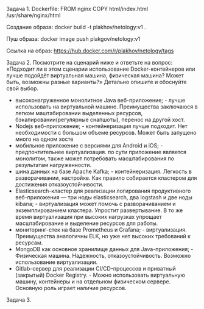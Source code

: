 Задача 1.
Dockerfile:
FROM nginx
COPY html/index.html /usr/share/nginx/html

Создание образа:
docker build -t plakhov/netology:v1 .

Пуш образа:
docker image push plakgov/netology:v1

Ссылка на образ:
https://hub.docker.com/r/plakhov/netology/tags

Задача 2.
Посмотрите на сценарий ниже и ответьте на вопрос: «Подходит ли в этом сценарии использование 
Docker-контейнеров или лучше подойдёт виртуальная машина, 
физическая машина? Может быть, возможны разные варианты?»
Детально опишите и обоснуйте свой выбор.

- высоконагруженное монолитное Java веб-приложение; - лучше использовать на виртуальной машине.
Преимущества заключаюся в легком маштабировании выделенных ресурсов, бэкапировании(регулярные снапшоты), перенос на другой хост.
- Nodejs веб-приложение; - контейнеризация лучше подходит. Нет необходимости с большом объеме ресурсов.
Может быть запущено много на одном хосте
- мобильное приложение c версиями для Android и iOS; - предпочтительнее виртуализация. по сути приложение является монолитом, 
также может потребовать масштабирования по результатам нагруженности.
- шина данных на базе Apache Kafka; - контейнеризация. Легкость в разворачивании, настройке. 
Как правило собирается кластером для достижения отказоустойчивости.
- Elasticsearch-кластер для реализации логирования продуктивного веб-приложения — три ноды elasticsearch, два logstash и две ноды kibana; - виртуализация
может помочь с разворачиванием и экземплированием кластера. Упростит развертывание. В то же время виртуализация при высоких нагрузках упрощает 
масштабирование и выделение ресурсов для работы.
- мониторинг-стек на базе Prometheus и Grafana; - виртуализация. Преимущества аналогичны ELK, но уже нет высоких требований к ресурсам.
- MongoDB как основное хранилище данных для Java-приложения; - Физическая машина. Надежность, отказоустойчивость. Возможно использование виртуализации.
- Gitlab-сервер для реализации CI/CD-процессов и приватный (закрытый) Docker Registry. - Можно использовать виртуальную машину, 
контейнеры и на отдельном физическом сервере. Основную роль играет наличие ресурсов.

Задача 3.
